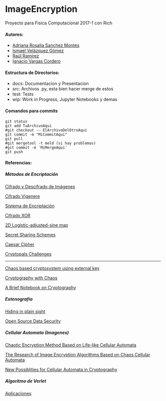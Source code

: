 # ImageEncryption

Proyecto para Fisica Computacional 2017-1 con Rich

#### Autores:
- [Adriana Rosalia Sanchez Montes](https://github.com/adriross "adriross")
- [Ismael Velázquez Gómez](https://github.com/iselplabo93 "iselplabo93")
- [Raúl Ramírez](https://github.com/jatib "jatib")
- [Ignacio Vargas Cordero](https://github.com/ignacio-vc "ignacio-vc")

#### Estructura de Directorios:
- docs: Documentacion y Presentacion
- src: Archivos .py, esta bien hacer merge de estos
- test: Tests
- wip: Work in Progress, Jupyter Notebooks y demas

#### Comandos para commits

```
git status
git add TuArchivoAqui
#git checkout -- ElArchivoDelOtroAqui
git commit -m "MiCommitAqui"
git pull
#git mergetool -t meld (si hay problemas)
#git commit -m ¨MiMergeAqui¨
git push
```

#### Referencias:

##### Métodos de Encriptación

[Cifrado y Descifrado de Imágenes](https://github.com/PabloJC/Cifrado-y-Descifrado-de-Imagenes/blob/master/Criptosistema.py)

[Cifrado Vigenere](https://d14m4nt3.wordpress.com/2012/07/31/cifrado-vigenere-y-algo-de-python/)

[Sistema de Encriptación](https://codigosolucion.wordpress.com/2014/10/19/crear-un-sistema-de-encriptacion-en-python/)

[Cifrado XOR](http://www.adrastea.es/blog/tag/python/)

[2D Logistic-adjusted-sine map](http://www.sciencedirect.com/science/article/pii/S0020025516000281)

[Secret Sharing Schemes](http://ruxandraolimid.weebly.com/uploads/2/0/1/0/20109229/jisom_2013_paper.pdf)

[Caesar Cipher](http://inventwithpython.com/chapter14.html)

[Cryptopals Challenges](http://cryptopals.com/)

_____________________________________________________________


[Chaos based cryptosystem using external key](http://scipy.in/2012/static/slides/cryptosystem.pdf)

[Cryptography with Chaos](http://www.cmsim.org/images/1_CHAOS2012_Proceedings_Papers_M-P.pdf)

[A Brief Notebook on Cryptography](http://davidlowryduda.com/a-brief-notebook-on-cryptography/)


##### Estenografia

[Hiding in plain sight](http://interactivepython.org/runestone/static/everyday/2013/03/1_steganography.html)

[Open Source Data Security](http://clubhack.com/2009/files/Suhas_Desai__Open_Source_Data_Security.pdf)


##### Cellular Automata (Imagenes)

[Chaotic Encryption Method Based on Life-like Cellular Automata](http://arxiv.org/pdf/1112.6326v1.pdf "articulo")

[The Research of Image Encryption Algorithms Based on Chaos Cellular Automata](https://pdfs.semanticscholar.org/bff7/e1fc9a4201e9b50b16314ceffd13c024edf4.pdf "articulo")

[New Possiblities for Cellular Automata in Cryptography](http://www.criptored.upm.es/cibsi/cibsi2011/info/Ponencias/5.%20New%20Possibilities%20for%20Cellular%20Automata%20in%20Cryptography.pdf "presentacion")


##### Algoritmo de Verlet

[Aplicaciones](http://www.scielo.org.mx/pdf/rmfe/v60n1/v60n1a5.pdf)